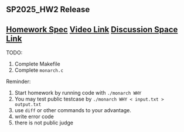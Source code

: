 SP2025_HW2 Release
---

[Homework Spec](https://hackmd.io/@YuHsunWang/rySAuYYolg)
[Video Link](https://youtu.be/zSfsWa2b2Go)
[Discussion Space Link](https://github.com/NTU-SP/SP2025_HW2_release/discussions/categories/q-a)
--
TODO:
1. Complete Makefile
2. Complete `monarch.c`

Reminder:
1. Start homework by running code with `./monarch WHY`
2. You may test public testcase by `./monarch WHY < input.txt > output.txt`
3. use `diff` or other commands to your advantage.
4. write error code
5. there is not public judge
